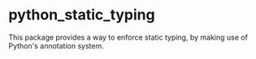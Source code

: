 # python_static_typing

This package provides a way to enforce static typing, by making use of Python's annotation system.
